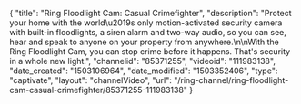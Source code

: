 {
    "title": "Ring Floodlight Cam: Casual Crimefighter",
    "description": "Protect your home with the world\u2019s only motion-activated security camera with built-in floodlights, a siren alarm and two-way audio, so you can see, hear and speak to anyone on your property from anywhere.\n\nWith the Ring Floodlight Cam, you can stop crime before it happens. That's security in a whole new light.",
    "channelid": "85371255",
    "videoid": "111983138",
    "date_created": "1503106964",
    "date_modified": "1503352406",
    "type": "captivate",
    "layout": "channelVideo",
    "url": "\/ring-channel\/ring-floodlight-cam-casual-crimefighter\/85371255-111983138"
}